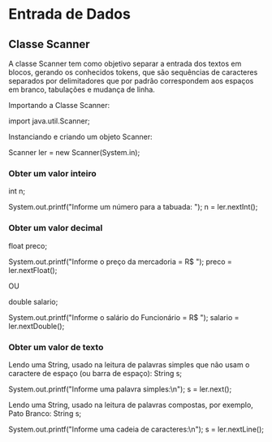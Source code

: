 # Entrada de Dados

## Classe Scanner
A classe Scanner tem como objetivo separar a entrada dos textos em blocos, gerando os conhecidos tokens, que são sequências de caracteres separados por delimitadores que por padrão correspondem aos espaços em branco, tabulações e mudança de linha.

Importando a Classe Scanner:

import java.util.Scanner;

Instanciando e criando um objeto Scanner:

Scanner ler = new Scanner(System.in);

### Obter um valor inteiro

int n;

System.out.printf("Informe um número para a tabuada: ");
n = ler.nextInt();

### Obter um valor decimal

float preco;

System.out.printf("Informe o preço da mercadoria = R$ ");
preco = ler.nextFloat();

OU

double salario;

System.out.printf("Informe o salário do Funcionário = R$ ");
salario = ler.nextDouble();

### Obter um valor de texto


Lendo uma String, usado na leitura de palavras simples que não usam o caractere de espaço (ou barra de espaço):
String s;

System.out.printf("Informe uma palavra simples:\n");
s = ler.next();

Lendo uma String, usado na leitura de palavras compostas, por exemplo, Pato Branco:
String s;

System.out.printf("Informe uma cadeia de caracteres:\n");
s = ler.nextLine();


